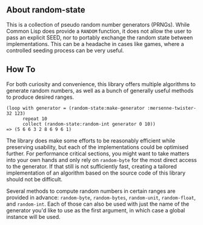 ## About random-state
This is a collection of pseudo random number generators (PRNGs). While Common Lisp does provide a `RANDOM` function, it does not allow the user to pass an explicit SEED, nor to portably exchange the random state between implementations. This can be a headache in cases like games, where a controlled seeding process can be very useful.

## How To
For both curiosity and convenience, this library offers multiple algorithms to generate random numbers, as well as a bunch of generally useful methods to produce desired ranges.

    (loop with generator = (random-state:make-generator :mersenne-twister-32 123)
          repeat 10
          collect (random-state:random-int generator 0 10))
    => (5 6 6 3 2 8 6 9 6 1)

The library does make some efforts to be reasonably efficient while preserving usability, but each of the implementations could be optimised further. For performance critical sections, you might want to take matters into your own hands and only rely on `random-byte` for the most direct access to the generator. If that still is not sufficiently fast, creating a tailored implementation of an algorithm based on the source code of this library should not be difficult.

Several methods to compute random numbers in certain ranges are provided in advance: `random-byte`, `random-bytes`, `random-unit`, `random-float`, and `random-int`. Each of those can also be used with just the name of the generator you'd like to use as the first argument, in which case a global instance will be used.
